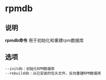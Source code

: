 # rpmdb

## 说明

**rpmdb命令** 用于初始化和重建rpm数据库

## 选项

```markdown
--initdb：初始化RPM数据库
--rebuilddb：从已安装的包头文件，反向重建RPM数据库
```


